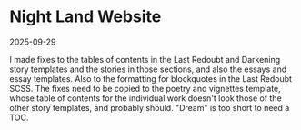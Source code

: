# Night Land Website

2025-09-29

I made fixes to the tables of contents in the Last Redoubt and Darkening story templates and the stories in those sections, and also the essays and essay templates. Also to the formatting for blockquotes in the Last Redoubt SCSS.
The fixes need to be copied to the poetry and vignettes template, whose table of contents for the individual work doesn't look those of the other story templates, and probably should. "Dream" is too short to need a TOC.

    




